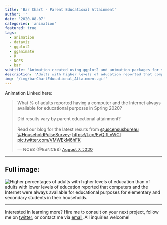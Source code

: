```yaml
---
title: 'Bar Chart - Parent Educational Attainment'
author: ''
date: '2020-08-07'
categories: 'animation'
featured: true
tags:
  - animation
  - dataviz
  - ggplot2
  - gganimate
  - R
  - NCES
  - bar
subtitle: 'Animation created using ggplot2 and animation packages for social media distribution'
description: 'Adults with higher levels of education reported that computers and the Internet were always available for educational purposes for elementary and secondary students in their households at a higher percentage than adults with lower levels of education.'
img: '/img/barChartEducational_Attainment.gif'
---
```


Animation Linked here:

<blockquote class="twitter-tweet">
<p lang="en" dir="ltr">
What % of adults reported having a computer and the Internet always
available for educational purposes in Spring 2020?<br><br>Did results
vary by parent educational attainment?<br><br>Read our blog for the
latest results from
<a href="https://twitter.com/uscensusbureau?ref_src=twsrc%5Etfw">@uscensusbureau</a>
<a href="https://twitter.com/hashtag/HouseholdPulseSurvey?src=hash&amp;ref_src=twsrc%5Etfw">\#HouseholdPulseSurvey</a>:
<a href="https://t.co/EyQIfLnWCI">https://t.co/EyQIfLnWCI</a>
<a href="https://t.co/VMWEkM6hFK">pic.twitter.com/VMWEkM6hFK</a>
</p>
— NCES (@EdNCES)
<a href="https://twitter.com/EdNCES/status/1291749953975603201?ref_src=twsrc%5Etfw">August
7, 2020</a>
</blockquote>

---

## Full image:

![Higher percentages of adults with higher levels of education than of
adults with lower levels of education reported that computers and the
Internet were always available for educational purposes for elementary
and secondary students in their
households.](/img/barChartEducational_Attainment.gif)

---

Interested in learning more? Hire me to consult on your next project,
follow me on [twitter](https://twitter.com/mikeleeco),
or contact me via [email](mailto:mdlee12@gmail.com). All inquiries
welcome!
